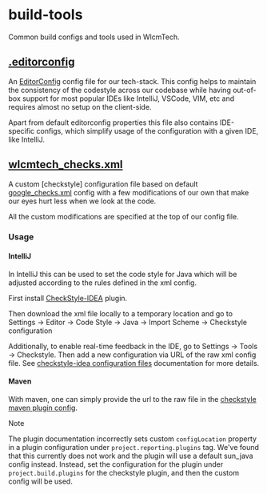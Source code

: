 # build-tools

Common build configs and tools used in WlcmTech.

## [.editorconfig](.editorconfig)

An [EditorConfig](https://editorconfig.org/) config file for our tech-stack. This config helps to maintain the consistency of the codestyle across our codebase while having out-of-box support for most popular IDEs like IntelliJ, VSCode, VIM, etc and requires almost no setup on the client-side.

Apart from default editorconfig properties this file also contains IDE-specific configs, which simplify usage of the configuration with a given IDE, like IntelliJ.

## [wlcmtech_checks.xml](wlcmtech_checks.xml)

A custom [checkstyle] configuration file based on default [google_checks.xml](https://github.com/checkstyle/checkstyle/blob/master/src/main/resources/google_checks.xml) config with a few modifications of our own that make our eyes hurt less when we look at the code.

All the custom modifications are specified at the top of our config file.

### Usage

#### IntelliJ

In IntelliJ this can be used to set the code style for Java which will be adjusted according to the rules defined in the xml config.

First install [CheckStyle-IDEA](https://plugins.jetbrains.com/plugin/1065-checkstyle-idea) plugin.

Then download the xml file locally to a temporary location and go to Settings -> Editor -> Code Style -> Java -> Import Scheme -> Checkstyle configuration

Additionally, to enable real-time feedback in the IDE, go to Settings -> Tools -> Checkstyle. Then add a new configuration via URL of the raw xml config file.
See [checkstyle-idea configuration files](https://github.com/jshiell/checkstyle-idea?tab=readme-ov-file#configuration-files) documentation for more details.

#### Maven

With maven, one can simply provide the url to the raw file in the [checkstyle maven plugin config](https://maven.apache.org/plugins/maven-checkstyle-plugin/examples/custom-checker-config.html).

> [!NOTE]
> The plugin documentation incorrectly sets custom `configLocation` property in a plugin configuration under `project.reporting.plugins` tag. We've found that this currently does not work and the plugin will use a default sun_java config instead.
> Instead, set the configuration for the plugin under `project.build.plugins` for the checkstyle plugin, and then the custom config will be used.



